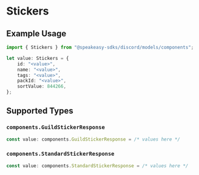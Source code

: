 # Stickers

## Example Usage

```typescript
import { Stickers } from "@speakeasy-sdks/discord/models/components";

let value: Stickers = {
    id: "<value>",
    name: "<value>",
    tags: "<value>",
    packId: "<value>",
    sortValue: 844266,
};
```

## Supported Types

### `components.GuildStickerResponse`

```typescript
const value: components.GuildStickerResponse = /* values here */
```

### `components.StandardStickerResponse`

```typescript
const value: components.StandardStickerResponse = /* values here */
```

